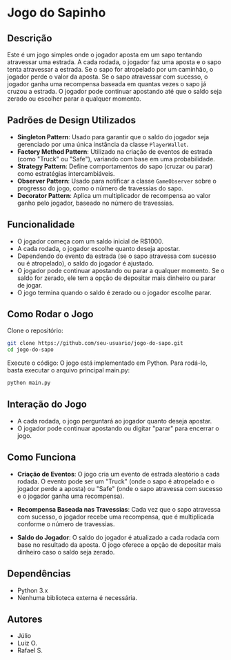 # Jogo do Sapinho

## Descrição
Este é um jogo simples onde o jogador aposta em um sapo tentando atravessar uma estrada. A cada rodada, o jogador faz uma aposta e o sapo tenta atravessar a estrada. Se o sapo for atropelado por um caminhão, o jogador perde o valor da aposta. Se o sapo atravessar com sucesso, o jogador ganha uma recompensa baseada em quantas vezes o sapo já cruzou a estrada. O jogador pode continuar apostando até que o saldo seja zerado ou escolher parar a qualquer momento.

## Padrões de Design Utilizados
- **Singleton Pattern**: Usado para garantir que o saldo do jogador seja gerenciado por uma única instância da classe `PlayerWallet`.
- **Factory Method Pattern**: Utilizado na criação de eventos de estrada (como "Truck" ou "Safe"), variando com base em uma probabilidade.
- **Strategy Pattern**: Define comportamentos do sapo (cruzar ou parar) como estratégias intercambiáveis.
- **Observer Pattern**: Usado para notificar a classe `GameObserver` sobre o progresso do jogo, como o número de travessias do sapo.
- **Decorator Pattern**: Aplica um multiplicador de recompensa ao valor ganho pelo jogador, baseado no número de travessias.

## Funcionalidade
- O jogador começa com um saldo inicial de R$1000.
- A cada rodada, o jogador escolhe quanto deseja apostar.
- Dependendo do evento da estrada (se o sapo atravessa com sucesso ou é atropelado), o saldo do jogador é ajustado.
- O jogador pode continuar apostando ou parar a qualquer momento. Se o saldo for zerado, ele tem a opção de depositar mais dinheiro ou parar de jogar.
- O jogo termina quando o saldo é zerado ou o jogador escolhe parar.

## Como Rodar o Jogo
Clone o repositório:

```bash
git clone https://github.com/seu-usuario/jogo-do-sapo.git
cd jogo-do-sapo
```

Execute o código: O jogo está implementado em Python. Para rodá-lo, basta executar o arquivo principal main.py:
```bash 
python main.py
```

## Interação do Jogo
- A cada rodada, o jogo perguntará ao jogador quanto deseja apostar.
- O jogador pode continuar apostando ou digitar "parar" para encerrar o jogo.

## Como Funciona
- **Criação de Eventos**: O jogo cria um evento de estrada aleatório a cada rodada. O evento pode ser um "Truck" (onde o sapo é atropelado e o jogador perde a aposta) ou "Safe" (onde o sapo atravessa com sucesso e o jogador ganha uma recompensa).

- **Recompensa Baseada nas Travessias**: Cada vez que o sapo atravessa com sucesso, o jogador recebe uma recompensa, que é multiplicada conforme o número de travessias.

- **Saldo do Jogador**: O saldo do jogador é atualizado a cada rodada com base no resultado da aposta. O jogo oferece a opção de depositar mais dinheiro caso o saldo seja zerado.

## Dependências
- Python 3.x
- Nenhuma biblioteca externa é necessária.

## Autores
- Júlio
- Luiz O.
- Rafael S.
